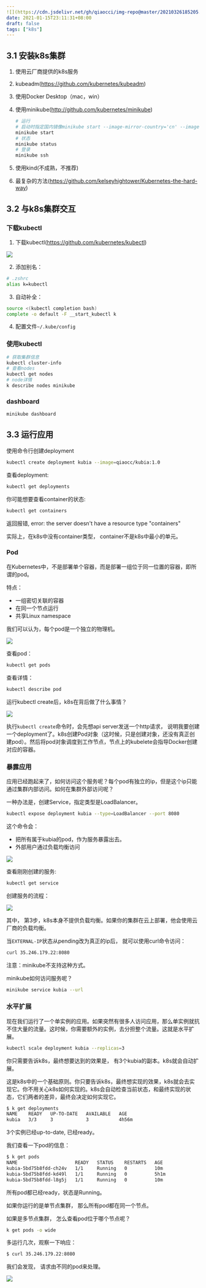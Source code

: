 ```yaml
---
![](https://cdn.jsdelivr.net/gh/qiaocci/img-repo@master/20210326185205.png)title: "k8s in action(03) - deploying your first app"
date: 2021-01-15T23:11:31+08:00
draft: false
tags: ["k8s"]
---
```




## 3.1 安装k8s集群

1. 使用云厂商提供的k8s服务

2. kubeadm(https://github.com/kubernetes/kubeadm)

3. 使用Docker Desktop（mac，win）

4. 使用minikube(http://github.com/kubernetes/minikube)

   ```bash
   # 运行
   # 启动时指定国内镜像minikube start --image-mirror-country='cn' --image-repository='registry.cn-hangzhou.aliyuncs.com/google_containers'
   minikube start
   # 状态
   minikube status
   # 登录
   minikube ssh
   ```

5. 使用kind(不成熟，不推荐)

6. 最复杂的方法(https://github.com/kelseyhightower/Kubernetes-the-hard-way)

## 3.2 与k8s集群交互

### 下载kubectl

1. 下载kubectl(https://github.com/kubernetes/kubectl)

![](https://cdn.jsdelivr.net/gh/qiaocci/img-repo@master/20210319170111.png)

2. 添加别名：

```bash
# .zshrc
alias k=kubectl
```

3. 自动补全：

```bash
source <(kubectl completion bash)
complete -o default -F __start_kubectl k
```

4. 配置文件`~/.kube/config`



### 使用kubectl

```bash
# 获取集群信息
kubectl cluster-info
# 查看nodes
kubectl get nodes
# node详情
k describe nodes minikube
```



### dashboard

```bash
minikube dashboard
```



## 3.3 运行应用

使用命令行创建deployment

```bash
kubectl create deployment kubia --image=qiaocc/kubia:1.0
```

查看deployment:

```bash
kubectl get deployments
```

你可能想要查看container的状态:

```bash
kubectl get containers
```

返回报错, error: the server doesn't have a resource type "containers"

实际上，在k8s中没有container类型， container不是k8s中最小的单元。

### Pod

在Kubernetes中，不是部署单个容器，而是部署一组位于同一位置的容器，即所谓的pod。

特点：

- 一组密切关联的容器
- 在同一个节点运行
- 共享Linux namespace

我们可以认为，每个pod是一个独立的物理机。

![](https://cdn.jsdelivr.net/gh/qiaocci/img-repo@master/20210325164011.png)

查看pod：

```bash
kubectl get pods
```

查看详情：

```bash
kubectl describe pod
```



运行kubectl create后，k8s在背后做了什么事情？

![](https://cdn.jsdelivr.net/gh/qiaocci/img-repo@master/20210325164957.png)

执行`kubectl create`命令时，会先想api server发送一个http请求， 说明我要创建一个deployment了。k8s创建Pod对象（这时候，只是创建对象，还没有真正创建pod）。然后将pod对象调度到工作节点，节点上的kubelete会指导Docker创建对应的容器。



### 暴露应用

应用已经跑起来了，如何访问这个服务呢？每个pod有独立的ip，但是这个ip只能通过集群内部访问。如何在集群外部访问呢？

一种办法是，创建Service，指定类型是LoadBalancer。

```bash
kubectl expose deployment kubia --type=LoadBalancer --port 8080
```

这个命令会：

- 把所有属于kubia的pod，作为服务暴露出去。
- 外部用户通过负载均衡访问

![](https://cdn.jsdelivr.net/gh/qiaocci/img-repo@master/20210326185205.png)

查看刚刚创建的服务:

```bash
kubectl get service
```



创建服务的流程：

![](https://cdn.jsdelivr.net/gh/qiaocci/img-repo@master/20210330143857.png)

其中， 第3步，k8s本身不提供负载均衡。如果你的集群在云上部署，他会使用云厂商的负载均衡。

当`EXTERNAL-IP`状态从pending改为真正的ip后， 就可以使用curl命令访问：

```bash
curl 35.246.179.22:8080
```

注意：minikube不支持这种方式。

minikube如何访问服务呢？

```bash
minikube service kubia --url
```



### 水平扩展

现在我们运行了一个单实例的应用。如果突然有很多人访问应用，那么单实例就抗不住大量的流量。这时候，你需要额外的实例，去分担整个流量。这就是水平扩展。

```bash
kubectl scale deployment kubia --replicas=3
```

你只需要告诉k8s，最终想要达到的效果是， 有3个kubia的副本。k8s就会自动扩展。

这是k8s中的一个基础原则。你只要告诉k8s，最终想实现的效果，k8s就会去实现它。你不用关心k8s如何实现的。k8s会自动检查当前状态，和最终实现的状态，它们两者的差异，最终会决定如何实现它。

```bash
$ k get deployments
NAME    READY   UP-TO-DATE   AVAILABLE   AGE
kubia   3/3     3            3           4h56m
```

3个实例已经up-to-date, 已经ready。

我们查看一下pod的信息：

```bash
$ k get pods
NAME                     READY   STATUS    RESTARTS   AGE
kubia-5bd75b8fdd-ch24v   1/1     Running   0          10m
kubia-5bd75b8fdd-kd49l   1/1     Running   0          5h1m
kubia-5bd75b8fdd-l8g5j   1/1     Running   0          10m
```

所有pod都已经ready，状态是Running。

如果你运行的是单节点集群， 那么所有pod都在同一个节点。

如果是多节点集群， 怎么查看pod位于哪个节点呢？

```bash
k get pods -o wide
```



多运行几次，观察一下响应：

```bash
$ curl 35.246.179.22:8080
```

我们会发现， 请求由不同的pod来处理。

![](https://cdn.jsdelivr.net/gh/qiaocci/img-repo@master/20210330164903.png)
